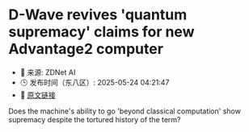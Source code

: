 # D-Wave revives 'quantum supremacy' claims for new Advantage2 computer
- 📅 来源: ZDNet AI
- 🕒 发布时间（东八区）: 2025-05-24 04:21:47
- 🔗 [原文链接](https://www.zdnet.com/article/d-wave-revives-quantum-supremacy-claims-for-new-advantage2-computer/)

Does the machine's ability to go 'beyond classical computation' show supremacy despite the tortured history of the term?